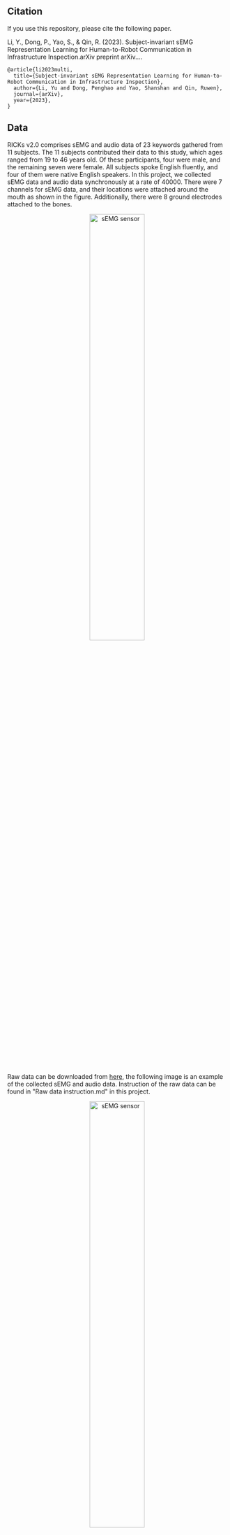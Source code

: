 ## Citation
If you use this repository, please cite the following paper. 

Li, Y., Dong, P., Yao, S., & Qin, R. (2023). Subject-invariant sEMG Representation Learning for Human-to-Robot Communication in Infrastructure Inspection.arXiv preprint arXiv....

~~~~  
@article{li2023multi,
  title={Subject-invariant sEMG Representation Learning for Human-to-Robot Communication in Infrastructure Inspection},
  author={Li, Yu and Dong, Penghao and Yao, Shanshan and Qin, Ruwen},
  journal={arXiv},
  year={2023},
}
~~~~


## Data

RICKs v2.0 comprises sEMG and audio data of 23 keywords gathered from 11 subjects. The 11 subjects contributed their data to this study, which ages ranged from 19 to 46 years old. Of these participants, four were male, and the remaining seven were female. All subjects spoke English fluently, and four of them were native English speakers. 
In this project, we collected sEMG data and audio data synchronously at a rate of 40000. There were 7 channels for sEMG data, and their locations were attached around the mouth as shown in the figure. Additionally, there were 8 ground electrodes attached to the bones.
<p align="center">
  <img src="https://user-images.githubusercontent.com/44143351/235980630-704e6b55-a051-41ab-b480-e82fb8b82dc6.png" alt="sEMG sensor" width="50%" height="auto">
</p>

Raw data can be downloaded from [here](https://drive.google.com/drive/folders/1ZUkjGaJ490aIn4ibi_ocKNpsL6zRkMee?usp=drive_link), the following image is an example of the collected sEMG and audio data. Instruction of the raw data can be found in "Raw data instruction.md" in this project.

<p align="center">
  <img src="https://user-images.githubusercontent.com/44143351/232256546-72b93a57-b373-4281-ba72-448ac82b309a.png" alt="sEMG sensor" width="50%" height="auto">
</p>

The final converted Scaleogram data can be downloaded from [here](https://drive.google.com/drive/folders/1yvobQDLeBAkvNWtwp86-UeuDjkwbJCGH?usp=drive_link). The following image is an example of final converted Scaleogram.
<p align="center">
  <img src="![image](https://github.com/yuli1102/Robotic-Inspection-Command-Keywords-RICKs-v2.0/assets/44143351/f780ae39-957c-4acc-bada-cf9bd5b857f5)
" alt="scaleogram" width="50%" height="auto">
</p>

Example code in folder of [Data Processing](./Data_Processing/) shows how we process the raw data to final scaleogra data. 

## Experiment Results
Experiment results are concluded in the paper, details can be found from "Experiment Results/All Experiments Performance.xlsx" in this repository.

## Note
This paper has just been submitted to the ACM MM conference. The citation will be updated later. 
Raw data can be downloaded now, but the code for data preprocessing and the model will be uploaded after acceptance.
